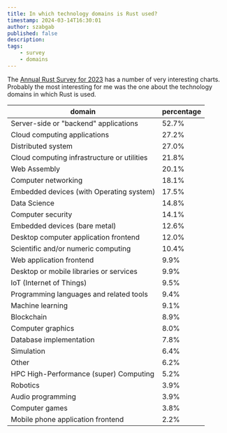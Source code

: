 ```yaml
---
title: In which technology domains is Rust used?
timestamp: 2024-03-14T16:30:01
author: szabgab
published: false
description:
tags:
    - survey
    - domains
---
```


The [Annual Rust Survey for 2023](https://blog.rust-lang.org/2024/02/19/2023-Rust-Annual-Survey-2023-results.html) has a number of very interesting charts.
Probably the most interesting for me was the one about the technology domains in which Rust is used.

| domain  | percentage |
| ------- | ---------- |
| Server-side or "backend" applications       | 52.7% |
| Cloud computing applications                | 27.2% |
| Distributed system                          | 27.0% |
| Cloud computing infrastructure or utilities | 21.8% |
| Web Assembly                                | 20.1% |
| Computer networking                         | 18.1% |
| Embedded devices (with Operating system)    | 17.5% |
| Data Science                                | 14.8% |
| Computer security                           | 14.1% |
| Embedded devices (bare metal)               | 12.6% |
| Desktop computer application frontend       | 12.0% |
| Scientific and/or numeric computing         | 10.4% |
| Web application frontend                    |  9.9% |
| Desktop or mobile libraries or services     |  9.9% |
| IoT (Internet of Things)                    |  9.5% |
| Programming languages and related tools     |  9.4% |
| Machine learning                            |  9.1% |
| Blockchain                                  |  8.9% |
| Computer graphics                           |  8.0% |
| Database implementation                     |  7.8% |
| Simulation                                  |  6.4% |
| Other                                       |  6.2% |
| HPC High-Performance (super) Computing      |  5.2% |
| Robotics                                    |  3.9% |
| Audio programming                           |  3.9% |
| Computer games                              |  3.8% |
| Mobile phone application frontend           |  2.2% |





